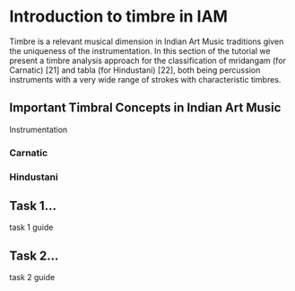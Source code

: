 Introduction to timbre in IAM
=============================

Timbre is a relevant musical dimension in Indian Art Music traditions given the uniqueness of the instrumentation. In this section of the tutorial we present a timbre analysis approach for the classification of mridangam (for Carnatic) [21] and tabla (for Hindustani) [22], both being percussion instruments with a very wide range of strokes with characteristic timbres.

## Important Timbral Concepts in Indian Art Music

Instrumentation

### Carnatic

### Hindustani

## Task 1...

task 1 guide 

## Task 2...

task 2 guide